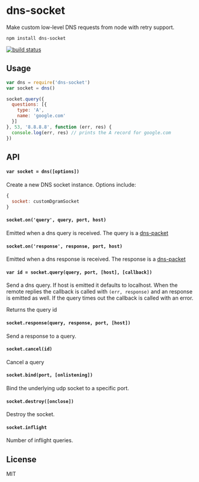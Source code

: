 # dns-socket

Make custom low-level DNS requests from node with retry support.

```
npm install dns-socket
```

[![build status](https://travis-ci.org/mafintosh/dns-socket.svg?branch=master)](https://travis-ci.org/mafintosh/dns-socket)

## Usage

``` js
var dns = require('dns-socket')
var socket = dns()

socket.query({
  questions: [{
    type: 'A',
    name: 'google.com'
  }]
}, 53, '8.8.8.8', function (err, res) {
  console.log(err, res) // prints the A record for google.com
})
```

## API

#### `var socket = dns([options])`

Create a new DNS socket instance. Options include:

``` js
{
  socket: customDgramSocket
}
```

#### `socket.on('query', query, port, host)`

Emitted when a dns query is received. The query is a [dns-packet](https://github.com/mafintosh/dns-packet)

#### `socket.on('response', response, port, host)`

Emitted when a dns response is received. The response is a [dns-packet](https://github.com/mafintosh/dns-packet)

#### `var id = socket.query(query, port, [host], [callback])`

Send a dns query. If host is emitted it defaults to localhost. When the remote replies the callback is called with `(err, response)` and an response is emitted as well. If the query times out the callback is called with an error.

Returns the query id

#### `socket.response(query, response, port, [host])`

Send a response to a query.

#### `socket.cancel(id)`

Cancel a query

#### `socket.bind(port, [onlistening])`

Bind the underlying udp socket to a specific port.

#### `socket.destroy([onclose])`

Destroy the socket.

#### `socket.inflight`

Number of inflight queries.

## License

MIT
